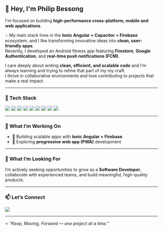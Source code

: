 ## 👋 Hey, I'm Philip Bessong

I'm focused on building **high-performance cross-platform, mobile and web applications**.

💡 My main stack lives in the **Ionic Angular + Capacitor + Firebase** ecosystem, and I like transforming innovative ideas into **clean, user-friendly apps**.  
Recently, I developed an Android fitness app featuring **Firestore**, **Google Authentication**, and **real-time push notifications (FCM)**.

I care deeply about writing **clean, efficient, and scalable code** and I’m always learning and trying to refine that part of my my craft.  
I thrive in collaborative environments and love contributing to projects that make a real impact.

---

### 🧰 Tech Stack
<p align="left">
  <img src="https://img.shields.io/badge/Ionic-3880FF?style=for-the-badge&logo=ionic&logoColor=white" />
  <img src="https://img.shields.io/badge/Angular-DD0031?style=for-the-badge&logo=angular&logoColor=white" />
  <img src="https://img.shields.io/badge/Capacitor-119EFF?style=for-the-badge&logo=capacitor&logoColor=white" />
  <img src="https://img.shields.io/badge/Firebase-FFCA28?style=for-the-badge&logo=firebase&logoColor=black" />
  <img src="https://img.shields.io/badge/TypeScript-3178C6?style=for-the-badge&logo=typescript&logoColor=white" />
  <img src="https://img.shields.io/badge/HTML5-E34F26?style=for-the-badge&logo=html5&logoColor=white" />
  <img src="https://img.shields.io/badge/CSS3-1572B6?style=for-the-badge&logo=css3&logoColor=white" />
  <img src="https://img.shields.io/badge/Android_Studio-3DDC84?style=for-the-badge&logo=androidstudio&logoColor=white" />
  <img src="https://img.shields.io/badge/Git-F05032?style=for-the-badge&logo=git&logoColor=white" />
</p>

---

### 🚀 What I’m Working On
- 🧩 Building scalable apps with **Ionic Angular + Firebase**
- 🧠 Exploring **progressive web app (PWA)** development

---

### 🌱 What I’m Looking For
I’m actively seeking opportunities to grow as a **Software Developer**,  
collaborate with experienced teams, and build meaningful, high-quality products.

---

### 📫 Let’s Connect
<p align="left">
  <a href="mailto:pba.bessong@gmail.com">
    <img src="https://img.shields.io/badge/Email-D14836?style=for-the-badge&logo=gmail&logoColor=white" />
  </a>
</p>

---

⭐️ *“Keep, Moving, Forward — one project at a time.”*

<!--
**PhilipBessong/PhilipBessong** is a ✨ _special_ ✨ repository because its `README.md` (this file) appears on your GitHub profile.

Here are some ideas to get you started:

- 🔭 I’m currently working on ...
- 🌱 I’m currently learning ...
- 👯 I’m looking to collaborate on ...
- 🤔 I’m looking for help with ...
- 💬 Ask me about ...
- 📫 How to reach me: ...
- 😄 Pronouns: ...
- ⚡ Fun fact: ...
-->
